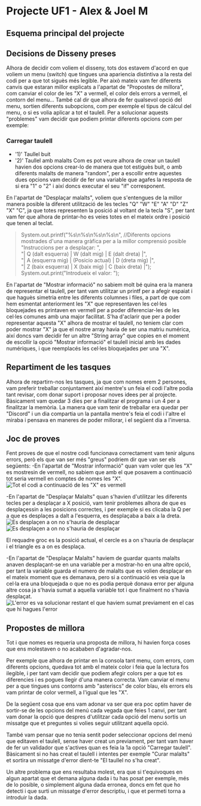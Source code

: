 # Projecte UF1 - Alex & Joel M

## Esquema principal del projecte

## Decisions de Disseny preses
Alhora de decidir com voliem el disseny, tots dos estavem d'acord en que voliem un menu (switch) que tingues una apariencia distintiva a la resta del codi per a que tot siguès més legible. Per això mateix vam fer diferents canvis que estaran millor explicats a l'apartat de "Propostes de millora", com canviar el color de les "X" a vermell, el color dels errors a vermell, el contorn del menu...
També cal dir que alhora de fer qualsevol opció del menu, sortien diferents subopcions, com per exemple el tipus de càlcul del menu, o si es volia aplicar a tot el taulell.
Per a solucionar aquests "problemes" vam decidir que podiem printar diferents opcions com per exemple:
### Carregar taulell
- '1)' Taullel buit
- '2)' Taullel amb malalts
Com es pot veure alhora de crear un taulell havien dos opcions crear-lo de manera que tot estiguès buit, o amb diferents malalts de manera "random", per a escollir entre aquestes dues opcions vam decidir de fer una variable que agafes la resposta de si era "1" o "2" i així doncs executar el seu "if" corresponent.

En l'apartat de "Desplaçar malalts", voliem que s'entengues de la millor manera posible la diferent utilització de les tecles "Q" "W" "E" "A" "D" "Z" "X" "C", ja que totes representen la posició al voltant de la tecla "S", per tant vam fer que alhora de printar-ho es veies totes en el mateix ordre i posició que tenen al teclat.
>System.out.printf("%s\n%s\n%s\n%s\n", //Diferents opcions mostrades d'una manera gràfica per a la millor comprensió posible
>                                           "Instruccions per a desplaçar: ",  
>                                           "| Q (dalt esquerra) |   W (dalt mig)    | E (dalt dreta) |",  
>                                           "| A (esquerra mig)  |  (Posicio actual) | D (dreta mig)  |",  
>                                           "| Z (baix esquerra) |   X (baix mig)    | C (baix dreta) |");  
>                                   System.out.print("Introdueix el valor: ");  

En l'apartat de "Mostrar informació" no sabiem molt bé quina era la manera de representar el taulell, per tant vam utilitzar un printf per a afegir espaiat i que haguès simetria entre les diferents columnes i files, a part de que com hem esmentat anteriorment les "X" que representaven les cel·les bloquejades es printaven en vermell per a poder diferenciar-les de les cel·les comunes amb una major facilitat.
S'ha d'aclarir que per a poder representar aquesta "X" alhora de mostrar el taulell, no teniem clar com poder mostrar "X" ja que el nostre array havia de ser una matriu numérica, així doncs vam decidir fer un altre "String array" que copies en el moment de escollir la opció "Mostrar informació" el taulell inicial amb les dades numériques, i que reemplacés les cel·les bloquejades per una "X".

## Repartiment de les tasques
Alhora de repartirn-nos les tasques, ja que com nomes erem 2 persones, vam preferir treballar conjuntament així mentre's un feia el codi l'altre podia tant revisar, com donar suport i proposar noves idees per al projecte.
Bàsicament vam quedar 3 dies per a finalitzar el programa i un 4 per a finalitzar la memòria.
La manera que vam tenir de treballar era quedar per "Discord" i un dia compartia un la pantalla mentre's feia el codi i l'altre el miraba i pensava en maneres de poder millorar, i el següent dia a l'inversa.

## Joc de proves
Fent proves de que el nostre codi funcionava correctament vam tenir alguns errors, però els que van ser més "greus" podriem dir que van ser els següents:
-En l'apartat de "Mostrar informació" quan vam voler que les "X" es mostresin de vermell, no sabiem que amb el que posavem a continuació tot seria vermell en comptes de nomes les "X".
![Tot el codi a continuació de les "X" es vermell](/Images/Captura.PNG)

-En l'apartat de "Desplaçar Malalts" quan s'havien d'utilitzar les diferents tecles per a desplaçar a X posició, vam tenir problemes alhora de que es desplaçessin a les posicions correctes, i per exemple si es clicaba la Q per a que es desplaçes a dalt a l'esquerra, es desplaçaba a baix a la dreta.
![Es desplaçen a on no s'hauria de desplaçar](/Images/Captura1.1.PNG)
![Es desplaçen a on no s'hauria de desplaçar](/Images/Captura1.2.PNG)

El requadre groc es la posició actual, el cercle es a on s'hauria de desplaçar i el triangle es a on es desplaça.

-En l'apartat de "Desplaçar Malalts" haviem de guardar quants malalts anaven desplaçant-se en una variable per a mostrar-ho en una altre opció, per tant la variable guarda el numero de malalts que es volien desplaçar en el mateix moment que es demanava, pero si a continuació es veia que la cel·la era una bloquejada o que no es podia perquè donava error per alguna altre cosa ja s'havia sumat a aquella variable tot i que finalment no s'havia desplaçat.
![L'error es va solucionar restant el que haviem sumat previament en el cas que hi hagues l'error](/Images/Captura12.PNG)

## Propostes de millora
Tot i que nomes es requeria una proposta de millora, hi havien força coses que ens molestaven o no acababen d'agradar-nos.

Per exemple que alhora de printar en la consola tant menu, com errors, com diferents opcions, quedava tot amb el mateix color i feia que la lectura fos ilegible, i per tant vam decidir que podiem afegir colors per a que tot es diferencies i es pogues llegir d'una manera correcta.
Vam canviar el menu per a que tingues uns contorns amb "asteriscs" de color blau, els errors els vam printar de color vermell, a l'igual que les "X".

De la següent cosa que ens vam adonar va ser que era poc optim haver de sortir-se de les opcions del menú cada vegada que feies 1 canvi, per tant vam donar la opció que despres d'utilitzar cada opció del menu sortis un missatge que et preguntes si volies seguir utilitzant aquella opció.

També vam pensar que no tenia sentit poder seleccionar opcions del menú que editaven el taulell, sense haver creat un previament, per tant vam haver de fer un validador que s'actives quan es feia la 1a opció "Carregar taulell".
Bàsicament si no has creat el taulell i intentes per exemple "Curar malalts" et sortira un missatge d'error dient-te "El taullel no s'ha creat".

Un altre problema que ens resultaba molest, era que si t'equivoques en algun apartat que et demana alguna dada i tu has posat per exemple, més de lo posible, o simplement alguna dada erronea, doncs em fet que ho detecti i que surti un missatge d'error descriptiu, i que et permeti torna a introduir la dada.

